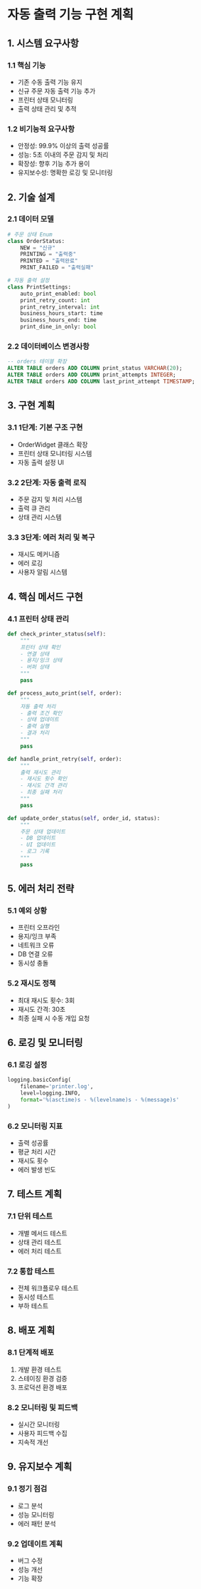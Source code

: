 # 자동 출력 기능 구현 계획

## 1. 시스템 요구사항

### 1.1 핵심 기능
- 기존 수동 출력 기능 유지
- 신규 주문 자동 출력 기능 추가
- 프린터 상태 모니터링
- 출력 상태 관리 및 추적

### 1.2 비기능적 요구사항
- 안정성: 99.9% 이상의 출력 성공률
- 성능: 5초 이내의 주문 감지 및 처리
- 확장성: 향후 기능 추가 용이
- 유지보수성: 명확한 로깅 및 모니터링

## 2. 기술 설계

### 2.1 데이터 모델
```python
# 주문 상태 Enum
class OrderStatus:
    NEW = "신규"
    PRINTING = "출력중"
    PRINTED = "출력완료"
    PRINT_FAILED = "출력실패"

# 자동 출력 설정
class PrintSettings:
    auto_print_enabled: bool
    print_retry_count: int
    print_retry_interval: int
    business_hours_start: time
    business_hours_end: time
    print_dine_in_only: bool
```

### 2.2 데이터베이스 변경사항
```sql
-- orders 테이블 확장
ALTER TABLE orders ADD COLUMN print_status VARCHAR(20);
ALTER TABLE orders ADD COLUMN print_attempts INTEGER;
ALTER TABLE orders ADD COLUMN last_print_attempt TIMESTAMP;
```

## 3. 구현 계획

### 3.1 1단계: 기본 구조 구현
- OrderWidget 클래스 확장
- 프린터 상태 모니터링 시스템
- 자동 출력 설정 UI

### 3.2 2단계: 자동 출력 로직
- 주문 감지 및 처리 시스템
- 출력 큐 관리
- 상태 관리 시스템

### 3.3 3단계: 에러 처리 및 복구
- 재시도 메커니즘
- 에러 로깅
- 사용자 알림 시스템

## 4. 핵심 메서드 구현

### 4.1 프린터 상태 관리
```python
def check_printer_status(self):
    """
    프린터 상태 확인
    - 연결 상태
    - 용지/잉크 상태
    - 버퍼 상태
    """
    pass

def process_auto_print(self, order):
    """
    자동 출력 처리
    - 출력 조건 확인
    - 상태 업데이트
    - 출력 실행
    - 결과 처리
    """
    pass

def handle_print_retry(self, order):
    """
    출력 재시도 관리
    - 재시도 횟수 확인
    - 재시도 간격 관리
    - 최종 실패 처리
    """
    pass

def update_order_status(self, order_id, status):
    """
    주문 상태 업데이트
    - DB 업데이트
    - UI 업데이트
    - 로그 기록
    """
    pass
```

## 5. 에러 처리 전략

### 5.1 예외 상황
- 프린터 오프라인
- 용지/잉크 부족
- 네트워크 오류
- DB 연결 오류
- 동시성 충돌

### 5.2 재시도 정책
- 최대 재시도 횟수: 3회
- 재시도 간격: 30초
- 최종 실패 시 수동 개입 요청

## 6. 로깅 및 모니터링

### 6.1 로깅 설정
```python
logging.basicConfig(
    filename='printer.log',
    level=logging.INFO,
    format='%(asctime)s - %(levelname)s - %(message)s'
)
```

### 6.2 모니터링 지표
- 출력 성공률
- 평균 처리 시간
- 재시도 횟수
- 에러 발생 빈도

## 7. 테스트 계획

### 7.1 단위 테스트
- 개별 메서드 테스트
- 상태 관리 테스트
- 에러 처리 테스트

### 7.2 통합 테스트
- 전체 워크플로우 테스트
- 동시성 테스트
- 부하 테스트

## 8. 배포 계획

### 8.1 단계적 배포
1. 개발 환경 테스트
2. 스테이징 환경 검증
3. 프로덕션 환경 배포

### 8.2 모니터링 및 피드백
- 실시간 모니터링
- 사용자 피드백 수집
- 지속적 개선

## 9. 유지보수 계획

### 9.1 정기 점검
- 로그 분석
- 성능 모니터링
- 에러 패턴 분석

### 9.2 업데이트 계획
- 버그 수정
- 성능 개선
- 기능 확장 
